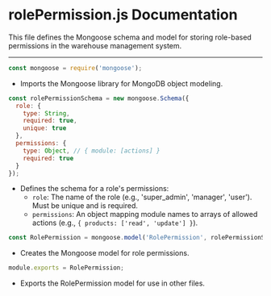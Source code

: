 # rolePermission.js Documentation

This file defines the Mongoose schema and model for storing role-based permissions in the warehouse management system.

---

```js
const mongoose = require('mongoose');
```
- Imports the Mongoose library for MongoDB object modeling.

```js
const rolePermissionSchema = new mongoose.Schema({
  role: {
    type: String,
    required: true,
    unique: true
  },
  permissions: {
    type: Object, // { module: [actions] }
    required: true
  }
});
```
- Defines the schema for a role's permissions:
  - `role`: The name of the role (e.g., 'super_admin', 'manager', 'user'). Must be unique and is required.
  - `permissions`: An object mapping module names to arrays of allowed actions (e.g., `{ products: ['read', 'update'] }`).

```js
const RolePermission = mongoose.model('RolePermission', rolePermissionSchema);
```
- Creates the Mongoose model for role permissions.

```js
module.exports = RolePermission;
```
- Exports the RolePermission model for use in other files.
